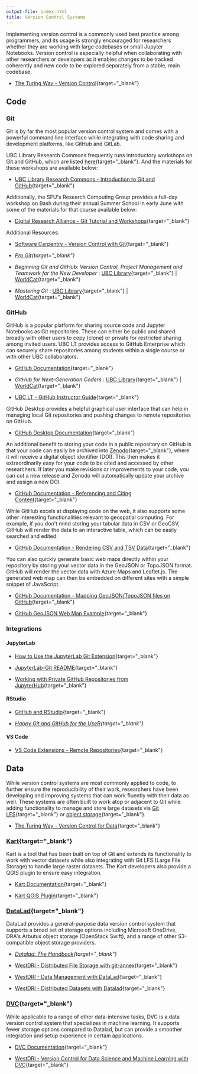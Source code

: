 ```yaml
---
output-file: index.html
title: Version Control Systems
---
```


Implementing version control is a commonly used best practice among programmers,
and its usage is strongly encouraged for researchers whether they are working
with large codebases or small Jupyter Notebooks. Version control is especially
helpful when collaborating with other researchers or developers as it enables
changes to be tracked coherently and new code to be explored separately from a
stable, main codebase.

- [The Turing Way - Version Control](https://the-turing-way.netlify.app/reproducible-research/vcs){target="\_blank"}

## Code

### Git

Git is by far the most popular version control system and comes with a powerful
command line interface while integrating with code sharing and development
platforms, like GitHub and GitLab.

UBC Library Research Commons frequently runs introductory workshops on Git and
GitHub, which are listed
[here](https://libcal.library.ubc.ca/calendar/?t=g&q=git){target="\_blank"}. And
the materials for these workshops are available below:

- [UBC Library Research Commons - Introduction to Git and GitHub](https://ubc-library-rc.github.io/intro-git/){target="\_blank"}

Additionally, the SFU's Research Computing Group provides a full-day workshop on
Bash during their annual Summer School in early June with some of the materials
for that course available below:

- [Digital Research Alliance - Git Tutorial and Workshops](https://mint.westdri.ca/git/){target="\_blank"}

Additional Resources:

- [Software Carpentry - Version Control with Git](https://swcarpentry.github.io/git-novice/){target="\_blank"}

- _[Pro Git](https://git-scm.com/book/en/v2){target="\_blank"}_

- _Beginning Git and GitHub: Version Control, Project Management and Teamwork
  for the New Developer_ :
  [UBC Library](https://go.exlibris.link/G3VfpGll){target="\_blank"} |
  [WorldCat](https://search.worldcat.org/title/1427243462){target="\_blank"}

- _Mastering Git_ :
  [UBC Library](https://go.exlibris.link/zJxLHm6W){target="\_blank"} |
  [WorldCat](https://search.worldcat.org/title/1454574509){target="\_blank"}

### GitHub

GitHub is a popular platform for sharing source code and Jupyter Notebooks as
Git repositories. These can either be public and shared broadly with other users
to copy (clone) or private for restricted sharing among invited users. UBC LT
provides access to GitHub Enterprise which can securely share repositories among
students within a single course or with other UBC collaborators.

- [GitHub Documentation](https://docs.github.com/en){target="\_blank"}

- _GitHub for Next-Generation Coders_ :
  [UBC Library](https://learning.oreilly.com/library/view/github-for-next-generation/9781835463048/){target="\_blank"}
  | [WorldCat](https://search.worldcat.org/title/1446794123){target="\_blank"}

- [UBC LT - GitHub Instructor Guide](https://lthub.ubc.ca/guides/github-instructor-guide/){target="\_blank"}

GitHub Desktop provides a helpful graphical user interface that can help in
managing local Git repositories and pushing changes to remote repositories on
GitHub.

- [GitHub Desktop Documentation](https://docs.github.com/en/desktop/installing-and-configuring-github-desktop/overview/getting-started-with-github-desktop){target="\_blank"}

An additional benefit to storing your code in a public repository on GitHub is
that your code can easily be archived into
[Zenodo](https://about.zenodo.org/){target="\_blank"}, where it will receive a
digital object identifier (DOI). This then makes it extraordinarily easy for
your code to be cited and accessed by other researchers. If later you make
revisions or improvements to your code, you can cut a new release and Zenodo
will automatically update your archive and assign a new DOI.

- [GitHub Documentation - Referencing and Citing Content](https://docs.github.com/en/repositories/archiving-a-github-repository/referencing-and-citing-content){target="\_blank"}

While GitHub excels at displaying code on the web, it also supports some other
interesting functionalities relevant to geospatial computing. For example, if
you don't mind storing your tabular data in CSV or GeoCSV, GitHub will render
the data to an interactive table, which can be easily searched and edited.

- [GitHub Documentation - Rendering CSV and TSV Data](https://docs.github.com/en/repositories/working-with-files/using-files/working-with-non-code-files#rendering-csv-and-tsv-data){target="\_blank"}

You can also quickly generate basic web maps directly within your repository by
storing your vector data in the GeoJSON or TopoJSON format. GitHub will render
the vector data with Azure Maps and Leaflet.js. The generated web map can then
be embedded on different sites with a simple snippet of JavaScript.

- [GitHub Documentation - Mapping GeoJSON/TopoJSON files on GitHub](https://docs.github.com/en/repositories/working-with-files/using-files/working-with-non-code-files#mapping-geojsontopojson-files-on-github){target="\_blank"}

- [GitHub GeoJSON Web Map Example](https://viewscreen.githubusercontent.com/view/geojson?url=https%3a%2f%2fraw.githubusercontent.com%2fbenbalter%2fdc-wifi-social%2fmaster%2fbars.geojson){target="\_blank"}

### Integrations

#### JupyterLab

- [How to Use the JupyterLab Git Extension](https://blog.reviewnb.com/jupyterlab-git-extension/){target="\_blank"}

- [JupyterLab-Git README](https://github.com/jupyterlab/jupyterlab-git#jupyterlab-git){target="\_blank"}

- [Working with Private GitHub Repositories from JupyterHub](https://ubc-geography.github.io/computing-resources/version-control-systems/jupyterhub-private-repo.html){target="\_blank"}

#### RStudio

- [GitHub and RStudio](https://resources.github.com/github-and-rstudio){target="\_blank"}

- _[Happy Git and GitHub for the UseR](https://happygitwithr.com/usage-intro.html){target="\_blank"}_

#### VS Code

- [VS Code Extensions - Remote Repositories](https://marketplace.visualstudio.com/items?itemName=github.remotehub){target="\_blank"}

## Data

While version control systems are most commonly applied to code, to further
ensure the reproducibility of their work, researchers have been developing and
improving systems that can work fluently with their data as well. These systems
are often built to work atop or adjacent to Git while adding functionality to
manage and store large datasets via
[Git LFS](https://git-lfs.com/){target="\_blank"} or
[object storage](https://ubc-geography.github.io/computing-resources/cloud-computing/object-storage.html){target="\_blank"}.

- [The Turing Way - Version Control for Data](https://the-turing-way.netlify.app/reproducible-research/vcs/vcs-data){target="\_blank"}

### [Kart](https://kartproject.org/){target="\_blank"}

Kart is a tool that has been built on top of Git and extends its functionality
to work with vector datasets while also integrating with Git LFS (Large File
Storage) to handle large raster datasets. The Kart developers also provide a
QGIS plugin to ensure easy integration.

- [Kart Documentation](https://docs.kartproject.org/en/latest/index.html){target="\_blank"}

- [Kart QGIS Plugin](https://plugins.qgis.org/plugins/kart/){target="\_blank"}

### [DataLad](https://www.datalad.org/){target="\_blank"}

DataLad provides a general-purpose data version control system that supports a
broad set of storage options including Microsoft OneDrive, DRA's Arbutus object
storage (OpenStack Swift), and a range of other S3-compatible object storage
providers.

- _[Datalad: The Handbook](https://handbook.datalad.org/en/latest/index.html){target="\_blank"}_

- [WestDRI - Distributed File Storage with git-annex](https://training.westdri.ca/tools/rdm/#distributed-file-storage-with-git-annex){target="\_blank"}

- [WestDRI - Data Management with DataLad](https://training.westdri.ca/tools/rdm/#data-management-with-datalad){target="\_blank"}

- [WestDRI - Distributed Datasets with Datalad](https://training.westdri.ca/tools/rdm/#distributed-datasets-with-datalad){target="\_blank"}

### [DVC](https://dvc.org/){target="\_blank"}

While applicable to a range of other data-intensive tasks, DVC is a data version
control system that specializes in machine learning. It supports fewer storage
options compared to Datalad, but can provide a smoother integration and setup
experience in certain applications.

- [DVC Documentation](https://dvc.org/doc){target="\_blank"}

- [WestDRI - Version Control for Data Science and Machine Learning with DVC](https://youtu.be/2MQVF78FRKs?si=b2UnIRcPPTMQSL7K){target="\_blank"}
